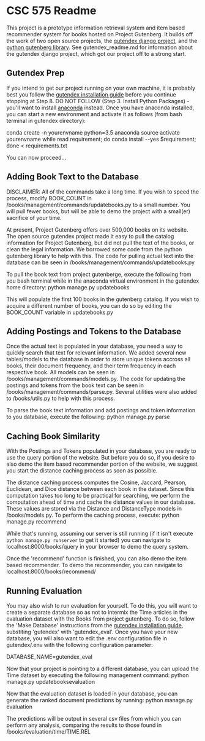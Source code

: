 CSC 575 Readme
==============

This project is a prototype information retrieval system and item based recommender system for
books hosted on Project Gutenberg.  It builds off the work of two open source projects, the
[gutendex django project](https://github.com/garethbjohnson/gutendex), and the 
[python gutenberg library](https://pypi.python.org/pypi/Gutenberg). See gutendex_readme.md for
information about the gutendex django project, which got our project off to a strong start.

Gutendex Prep
-------------

If you intend to get our project running on your own machine, it is probably best you
follow the [gutendex installation guide](https://github.com/garethbjohnson/gutendex/wiki/Installation-Guide) before you
continue stopping at Step 8.  DO NOT FOLLOW (Step 3. Install Python Packages) - you'll want to install [anaconda](https://www.continuum.io/downloads) instead.
Once you have anaconda installed, you can start a new environment and activate it as follows (from bash terminal in gutendex directory):

conda create -n yourenvname python=3.5 anaconda
source activate yourenvname
while read requirement; do conda install --yes $requirement; done < requirements.txt

You can now proceed...

Adding Book Text to the Database
--------------------------------

DISCLAIMER: All of the commands take a long time. If you wish to speed the process,
modify BOOK_COUNT in /books/management/commands/updatebooks.py to a small number.  You will
pull fewer books, but will be able to demo the project with a small(er) sacrifice of your time.

At present, Project Gutenberg offers over 500,000 books on its website.  The open source
gutendex project made it easy to pull the catalog information for Project Gutenberg, but
did not pull the text of the books, or clean the legal information.  We borrowed some
code from the python gutenberg library to help with this.  The code for pulling actual
text into the database can be seen in /books/management/commands/updatebooks.py

To pull the book text from project gutenberge, execute the following from you bash terminal while in the anaconda virtual environment in the gutendex home directory:
python manage.py updatebooks

This will populate the first 100 books in the gutenberg catalog.  If you wish to acquire a different
number of books, you can do so by editing the BOOK_COUNT variable in updatebooks.py

Adding Postings and Tokens to the Database
------------------------------------------

Once the actual text is populated in your database, you need a way to quickly search
that text for relevant information.  We added several new tables/models to the database
in order to store unique tokens accross all books, their document frequency, and their
term frequency in each respective book.  All models can be seen in /books/management/commands/models.py.
The code for updating the postings and tokens from the book text can be seen in 
/books/management/commands/parse.py.  Several utilities were also added to /books/utils.py
to help with this process.

To parse the book text information and add postings and token information to you database, execute the following:
python manage.py parse

Caching Book Similarity
-----------------------

With the Postings and Tokens populated in your database, you are ready to use the query portion of the website.  But before
you do so, if you desire to also demo the item based recommender portion of the website, we suggest you start the distance caching
process as soon as possible.

The distance caching process computes the Cosine, Jaccard, Pearson, Euclidean, and Dice distance between each book in the dataset.
Since this computation takes too long to be practical for searching, we perform the computation ahead of time and cache the
distance values in our database.  These values are stored via the Distance and DistanceType models in
/books/models.py.  To perform the caching process, execute:
python manage.py recommend

While that's running, assuming our server is still running (if it isn't execute `python manage.py runserver` to get it started)
you can navigate to localhost:8000/books/query in your browser to demo the query system.

Once the 'recommend' function is finished, you can also demo the item based recommender.  To demo the recommender,
you can navigate to localhost:8000/books/recommend/

Running Evaluation
------------------

You may also wish to run evaluation for yourself.  To do this, you will want to create a separate database so as not to
intermix the Time articles in the evaluation dataset with the Books from project gutenberg.  To do so, follow the 'Make Database'
instructions from the [gutendex installation guide](https://github.com/garethbjohnson/gutendex/wiki/Installation-Guide), substiting
'gutendex' with 'gutendex_eval'.  Once you have your new database, you will also want to edit the .env configuration file in gutendex/.env
with the following configuration parameter:

DATABASE_NAME=gutendex_eval

Now that your project is pointing to a different database, you can upload the Time dataset by executing the following management command:
python manage.py updatebooksevaluation

Now that the evaluation dataset is loaded in your database, you can generate the ranked document predictions by running:
python manage.py evaluation

The predictions will be output in several csv files from which you can perform any analysis, comparing the results to those
found in /books/evaluation/time/TIME.REL
